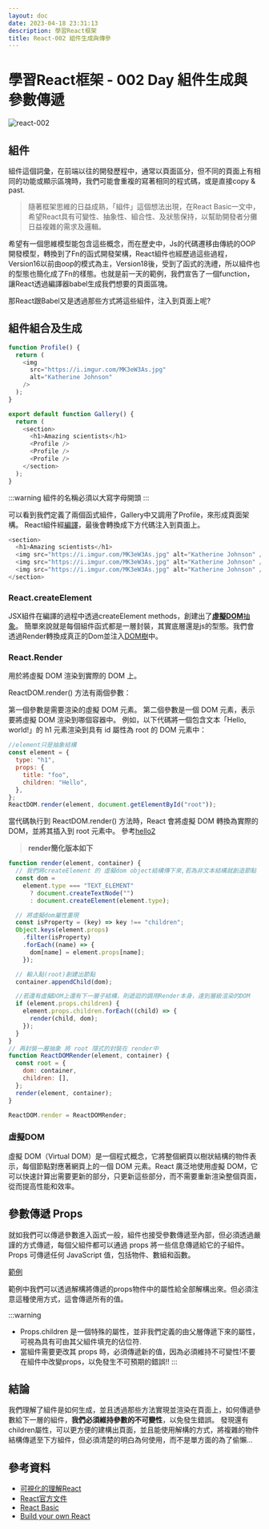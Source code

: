 ```yaml
---
layout: doc
date: 2023-04-18 23:31:13
description: 學習React框架
title: React-002 組件生成與傳參
---
```


# 學習React框架 - 002 Day 組件生成與參數傳遞

<PageInfo/>

![react-002](/assets/images/react/react-003.png)

## 組件

組件這個詞彙，在前端以往的開發歷程中，通常以頁面區分，但不同的頁面上有相同的功能或顯示區塊時，我們可能會重複的寫著相同的程式碼，或是直接copy & past.

> 隨著框架思維的日益成熟，「組件」這個想法出現，在React Basic一文中，希望React具有可變性、抽象性、組合性、及狀態保持，以幫助開發者分攤日益複雜的需求及邏輯。

希望有一個思維模型能包含這些概念，而在歷史中，Js的代碼遷移由傳統的OOP開發模型，轉換到了Fn的函式開發架構，React組件也經歷過這些過程，Version16以前由oop的模式為主，Version18後，受到了函式的洗禮，所以組件也的型態也簡化成了Fn的樣態。也就是前一天的範例，我們宣告了一個function，讓React透過編譯器babel生成我們想要的頁面區塊。

那React跟Babel又是透過那些方式將這些組件，注入到頁面上呢?

## 組件組合及生成

```App.js
function Profile() {
  return (
    <img
      src="https://i.imgur.com/MK3eW3As.jpg"
      alt="Katherine Johnson"
    />
  );
}

export default function Gallery() {
  return (
    <section>
      <h1>Amazing scientists</h1>
      <Profile />
      <Profile />
      <Profile />
    </section>
  );
}
```

:::warning
組件的名稱必須以大寫字母開頭
:::

可以看到我們定義了兩個函式組件，Gallery中又調用了Profile，來形成頁面架構。
React組件經[編譯](https://babeljs.io/repl#?browsers=defaults%2C%20not%20ie%2011%2C%20not%20ie_mob%2011&build=&builtIns=false&corejs=3.21&spec=false&loose=false&code_lz=GYVwdgxgLglg9mABABQE52DANgUwBQCUiA3gFCKKo5QipJ7kWIA8MAtgOaNOIDOqEALwAiABZQoAB14AuAPRyYAOnYdaSiHDZyAsgGkAzDgDqBgIK8lAK0kdh3JgEMsUEXsdRROVDDA5EAFJwomC8CPY8cgB8jAQA3KQAvqSkOAAeknCoUIgAJjjAjiAuiKCQsAiIAOLOuKgAnoQkjFQ0dIgMPMy8ONDwYDE8FMyiAIxRZmyOAF6-HHwQMDhgsLxQvMxyY4NDzGgY2P7RDsP7mLiIx0MsZ4eXO8NyPX0IO_FJQA&debug=false&forceAllTransforms=false&modules=false&shippedProposals=false&circleciRepo=&evaluate=false&fileSize=false&timeTravel=false&sourceType=module&lineWrap=false&presets=env%2Creact%2Cstage-0%2Cflow&prettier=true&targets=&version=7.21.4&externalPlugins=&assumptions=%7B%7D)，最後會轉換成下方代碼注入到頁面上。

```javascript
<section>
  <h1>Amazing scientists</h1>
  <img src="https://i.imgur.com/MK3eW3As.jpg" alt="Katherine Johnson" />
  <img src="https://i.imgur.com/MK3eW3As.jpg" alt="Katherine Johnson" />
  <img src="https://i.imgur.com/MK3eW3As.jpg" alt="Katherine Johnson" />
</section>
```

### React.createElement

JSX組件在編譯的過程中透過createElement methods，創建出了[**虛擬DOM**抽象](https://codepen.io/eepson123tw/pen/XWxjXGj?editors=1111)。
簡單來說就是每個組件函式都是一層封裝，其實底層還是js的型態。我們會透過Render轉換成真正的Dom並注入[DOM樹](/view/frontend/dom.md)中。

### React.Render

用於將虛擬 DOM 渲染到實際的 DOM 上。

ReactDOM.render() 方法有兩個參數：

第一個參數是需要渲染的虛擬 DOM 元素。
第二個參數是一個 DOM 元素，表示要將虛擬 DOM 渲染到哪個容器中。
例如，以下代碼將一個包含文本「Hello, world!」的 h1 元素渲染到具有 id 屬性為 root 的 DOM 元素中：

```javascript
//element只是抽象結構
const element = {
  type: "h1",
  props: {
    title: "foo",
    children: "Hello",
  },
};
ReactDOM.render(element, document.getElementById("root"));
```

當代碼執行到 ReactDOM.render() 方法時，React 會將虛擬 DOM 轉換為實際的 DOM，並將其插入到 root 元素中。
參考[hello2](https://codepen.io/eepson123tw/pen/XWxjXGj?editors=1111)

> **render簡化版本如下**

```javascript
function render(element, container) {
  // 我們將createElement 的 虛擬dom object結構傳下來,若為非文本結構就創造節點
  const dom =
    element.type === "TEXT_ELEMENT"
      ? document.createTextNode("")
      : document.createElement(element.type);

  // 將虛擬dom屬性重現
  const isProperty = (key) => key !== "children";
  Object.keys(element.props)
    .filter(isProperty)
    .forEach((name) => {
      dom[name] = element.props[name];
    });

  // 輸入點(root)創建出節點
  container.appendChild(dom);

  //若還有虛擬DOM上還有下一層子結構，則遞迴的調用Render本身，達到層級渲染的DOM
  if (element.props.children) {
    element.props.children.forEach((child) => {
      render(child, dom);
    });
  }
}
// 再封裝一層抽象 將 root 隱式的封裝在 render中
function ReactDOMRender(element, container) {
  const root = {
    dom: container,
    children: [],
  };
  render(element, container);
}

ReactDOM.render = ReactDOMRender;
```

### 虛擬DOM

虛擬 DOM（Virtual DOM）是一個程式概念，它將整個網頁以樹狀結構的物件表示，每個節點對應著網頁上的一個 DOM 元素。React 廣泛地使用虛擬 DOM，它可以快速計算出需要更新的部分，只更新這些部分，而不需要重新渲染整個頁面，從而提高性能和效率。

## 參數傳遞 Props

就如我們可以傳遞參數進入函式一般，組件也接受參數傳遞至內部，但必須透過嚴謹的方式傳遞，每個父組件都可以通過 props 將一些信息傳遞給它的子組件。 Props 可傳遞任何 JavaScript 值，包括物件、數組和函數。

[範例](https://codepen.io/eepson123tw/pen/JjmNPvR)

範例中我們可以透過解構將傳遞的props物件中的屬性給全部解構出來。但必須注意這種使用方式，這會傳遞所有的值。

:::warning

- Props.children 是一個特殊的屬性，並非我們定義的由父層傳遞下來的屬性，可視為具有可由其父組件填充的佔位符.
- 當組件需要更改其 props 時，必須傳遞新的值，因為必須維持不可變性!不要在組件中改變props，以免發生不可預期的錯誤!!
  :::

## 結論

我們理解了組件是如何生成，並且透過那些方法實現並渲染在頁面上，如何傳遞參數給下一層的組件，**我們必須維持參數的不可變性**，以免發生錯誤。
發現還有children屬性，可以更方便的建構出頁面，並且能使用解構的方式，將複雜的物件結構傳遞至下方組件，但必須清楚的明白為何使用，而不是單方面的為了偷懶...

## 參考資料

- [可視化的理解React](https://react.gg/visualized#history-of-the-web)
- [React官方文件](https://react.dev/)
- [React Basic](https://github.com/reactjs/react-basic)
- [Build your own React](https://pomb.us/build-your-own-react/)

<GitTalk/>
